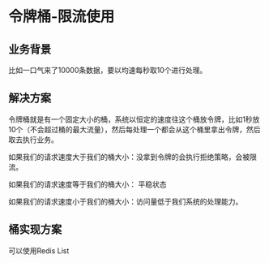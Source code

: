 # 令牌桶-限流使用

## 业务背景

比如一口气来了10000条数据，要以均速每秒取10个进行处理。

## 解决方案

令牌桶就是有一个固定大小的桶，系统以恒定的速度往这个桶放令牌，比如1秒放10个（不会超过桶的最大流量），然后每处理一个都会从这个桶里拿出令牌，然后取去执行业务。

如果我们的请求速度大于我们的桶大小：没拿到令牌的会执行拒绝策略，会被限流。

如果我们的请求速度等于我们的桶大小： 平稳状态

如果我们的请求速度小于我们的桶大小：访问量低于我们系统的处理能力。

## 桶实现方案

可以使用Redis List